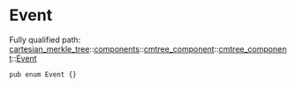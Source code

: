 # Event

Fully qualified path: [cartesian_merkle_tree](./cartesian_merkle_tree.md)::[components](./cartesian_merkle_tree-components.md)::[cmtree_component](./cartesian_merkle_tree-components-cmtree_component.md)::[cmtree_component](./cartesian_merkle_tree-components-cmtree_component-cmtree_component.md)::[Event](./cartesian_merkle_tree-components-cmtree_component-cmtree_component-Event.md)

<pre><code class="language-cairo">pub enum Event {}</code></pre>

